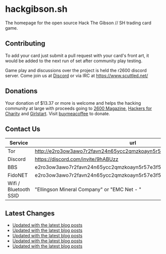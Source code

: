 # hackgibson.sh
The homepage for the open source Hack The Gibson // SH trading card game.


## Contributing

To add your card just submit a pull request with your card's front art, it would be added to the next run of set after community play testing.

Game play and discussions over the project is held the r2600 discord server. Come join us at [Discord](https://discord.com/invite/9hABUzz) or via IRC at https://www.scuttled.net/


## Donations

Your donation of $13.37 or more is welcome and helps the hacking community at large with proceeds going to [2600 Magazine](https://2600.com/), [Hackers for Charity](https://hackersforcharity.org) and [Girlstart](https://girlstart.org).  Visit [buymeacoffee](https://www.buymeacoffee.com/hackgibson.sh) to donate.


## Contact Us

Service | url
-|-
Tor | http://e2ro3ow3awo7r2favn24n65ycc2qmzkoayn5r57e3f56nvjwdcgg32ad.onion
Discord | https://discord.com/invite/9hABUzz
BBS | e2ro3ow3awo7r2favn24n65ycc2qmzkoayn5r57e3f56nvjwdcgg32ad.onion:23
FidoNET | e2ro3ow3awo7r2favn24n65ycc2qmzkoayn5r57e3f56nvjwdcgg32ad.onion:24554
Wifi / Bluetooth SSID | "Ellingson Mineral Company" or "EMC Net - <fidonet address>"

## Latest Changes
<!-- BLOG-POST-LIST:START -->
- [Updated with the latest blog posts](https://github.com/DFW2600/hackgibson.sh/commit/531654757b602d3983b362782ecebd93d9affbd9)
- [Updated with the latest blog posts](https://github.com/DFW2600/hackgibson.sh/commit/5ef530a9be3239cf93c0e290cf6cd1a36cf0adfa)
- [Updated with the latest blog posts](https://github.com/DFW2600/hackgibson.sh/commit/93517cd8ea4460f69722a7e8c85959b00b7a2284)
- [Updated with the latest blog posts](https://github.com/DFW2600/hackgibson.sh/commit/5a6e845290142863b22873c839204e801948daa2)
- [Updated with the latest blog posts](https://github.com/DFW2600/hackgibson.sh/commit/d3fd15703d880bdcbfa8be3a7b0b2b66954ca6b1)
<!-- BLOG-POST-LIST:END -->
